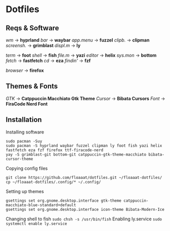 # Dotfiles

## Reqs & Software
*wm* -> **hyprland**
*bar* -> **waybar**
*app.menu* -> **fuzzel**
*clipb.* -> **clipman**
*screensh.* -> **grimblast**
*displ.m* -> **ly**

*term* -> **foot**
*shell* -> **fish**
*file.m* -> **yazi**
*editor* -> **helix**
*sys.mon* -> **bottom**
*fetch* -> **fastfetch**
*cd* -> **eza**
*findin'* -> **fzf**

*browser* -> **firefox**

## Themes & Fonts
*GTK* -> **Catppuccin Macchiato Gtk Theme**
*Cursor* -> **Bibata Cursors**
*Font* -> **FiraCode Nerd Font**

## Installation
Installing software
```
sudo pacman -Suy
sudo pacman -S hyprland waybar fuzzel clipman ly foot fish yazi helix fastfetch eza fzf firefox ttf-firacode-nerd
yay -S grimblast-git bottom-git catppuccin-gtk-theme-macchiato bibata-cursor-theme
```
Copying config files
```
git clone https://github.com/floaaat/dotfiles.git ~/floaaat-dotfiles/
cp ~/floaaat-dotfiles/.config/* ~/.config/
```
Setting up themes
```
gsettings set org.gnome.desktop.interface gtk-theme catppuccin-macchiato-blue-standard+default
gsettings set org.gnome.desktop.interface icon-theme Bibata-Modern-Ice
```
Changing shell to fish
`sudo chsh -s /usr/bin/fish`
Enabling ly.service
`sudo systemctl enable ly.service`
